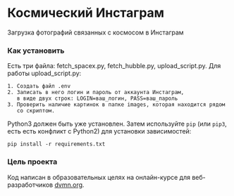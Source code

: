 # Космический Инстаграм

Загрузка фотографий связанных с космосом в Инстаграм

### Как установить

Есть три файла: fetch_spacex.py, fetch_hubble.py, upload_script.py.
Для работы upload_script.py:
```
1. Создать файл .env
2. Записать в него логин и пароль от аккаунта Инстаграм, 
   в виде двух строк: LOGIN=ваш_логин, PASS=ваш_пароль
3. Проверить наличие картинок в папке images, которая находится рядом
   со скриптом.
```

Python3 должен быть уже установлен. 
Затем используйте `pip` (или `pip3`, есть есть конфликт с Python2) для установки зависимостей:
```
pip install -r requirements.txt
```

### Цель проекта

Код написан в образовательных целях на онлайн-курсе для веб-разработчиков [dvmn.org](https://dvmn.org/).